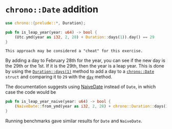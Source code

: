 # `chrono::Date` addition

```rust
use chrono::{prelude::*, Duration};

pub fn is_leap_year(year: u64) -> bool {
    (Utc.ymd(year as i32, 2, 28) + Duration::days(1)).day() == 29
}
```

~~~~exercism/caution
This approach may be considered a "cheat" for this exercise.
~~~~
By adding a day to February 28th for the year, you can see if the new day is the 29th or the 1st.
If it is the 29th, then the year is a leap year.
This is done by using the [`Duration::days(1)`][day-duration] method to add a day to a [`chrono::Date`][chrono-date] `struct` and comparing it to `29` with the [`day`][day-method] method.

The documentation suggests using [NaiveDate][naive] instead of `Date`, in which case the code would be

```rust
pub fn is_leap_year_naive(year: u64) -> bool {
    (NaiveDate::from_ymd(year as i32, 2, 28) + chrono::Duration::days(1)).day() == 29
}
```

Running benchmarks gave similar results for `Date` and `NaiveDate`.

[day-duration]: https://docs.rs/chrono/latest/chrono/struct.Duration.html#method.days
[chrono-date]: https://docs.rs/chrono/latest/chrono/struct.Date.html
[day-method]: https://docs.rs/chrono/latest/chrono/struct.Date.html#method.day
[naive]: https://docs.rs/chrono/latest/chrono/naive/struct.NaiveDate.html
